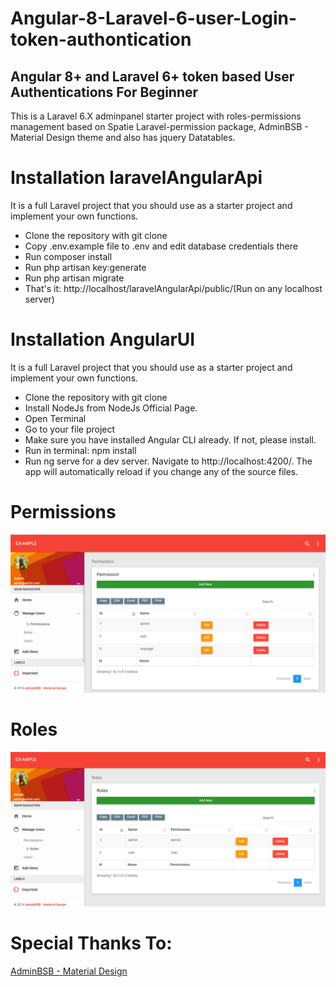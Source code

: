 # Angular-8-Laravel-6-user-Login-token-authontication
## Angular 8+ and Laravel 6+ token based User Authentications For Beginner

This is a Laravel 6.X adminpanel starter project with roles-permissions management based on Spatie Laravel-permission package, AdminBSB - Material Design theme and also has jquery Datatables.

# Installation laravelAngularApi
It is a full Laravel project that you should use as a starter project and implement your own functions.

* Clone the repository with git clone
* Copy .env.example file to .env and edit database credentials there
* Run composer install
* Run php artisan key:generate
* Run php artisan migrate
* That's it: http://localhost/laravelAngularApi/public/(Run on any localhost server)

# Installation AngularUI
It is a full Laravel project that you should use as a starter project and implement your own functions.

* Clone the repository with git clone
* Install NodeJs from NodeJs Official Page.
* Open Terminal
* Go to your file project
* Make sure you have installed Angular CLI already. If not, please install.
* Run in terminal: npm install
* Run ng serve for a dev server. Navigate to http://localhost:4200/. The app will automatically reload if you change any of the source files.

# Permissions
![picture alt](https://github.com/Mahanteshkumbar/Laravel-Roles-Permissions-Admin-AdminBSB-Material-Design/blob/master/img/permission.PNG)

# Roles
![picture alt](https://github.com/Mahanteshkumbar/Laravel-Roles-Permissions-Admin-AdminBSB-Material-Design/blob/master/img/roles.PNG)

# Special Thanks To:
[AdminBSB - Material Design](https://gurayyarar.github.io/AdminBSBMaterialDesign/)

